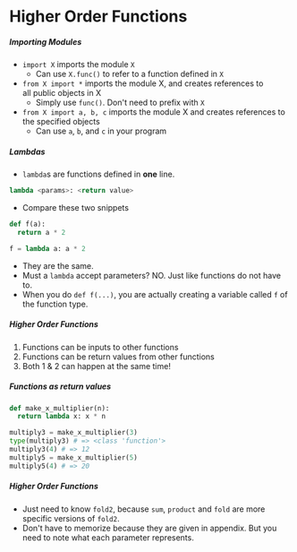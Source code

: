Higher Order Functions
==

##### Importing Modules
- `import X` imports the module `X` 
  - Can use `X.func()` to refer to a function defined in `X`
- `from X import *` imports the module X, and creates references to all public objects in X
  - Simply use `func()`. Don't need to prefix with `X`
- `from X import a, b, c` imports the module X and creates references to the specified objects
  - Can use `a`, `b`, and `c` in your program

##### Lambdas
- `lambda`s are functions defined in **one** line.
```python
lambda <params>: <return value>
```
- Compare these two snippets
```python
def f(a):
  return a * 2

f = lambda a: a * 2
```
- They are the same.
- Must a `lambda` accept parameters? NO. Just like functions do not have to.
- When you do `def f(...)`, you are actually creating a variable called `f` of the function type.

##### Higher Order Functions
1. Functions can be inputs to other functions
2. Functions can be return values from other functions
3. Both 1 & 2 can happen at the same time!

##### Functions as return values
```python
def make_x_multiplier(n):
  return lambda x: x * n

multiply3 = make_x_multiplier(3)
type(multiply3) # => <class 'function'>
multiply3(4) # => 12
multiply5 = make_x_multiplier(5)
multiply5(4) # => 20
```

##### Higher Order Functions
- Just need to know `fold2`, because `sum`, `product` and `fold` are more specific versions of `fold2`.
- Don't have to memorize because they are given in appendix. But you need to note what each parameter represents.
